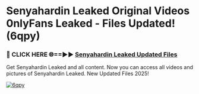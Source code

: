# Senyahardin Leaked Original Videos 0nlyFans Leaked - Files Updated! (6qpy)

<h3>🔴 CLICK HERE 🌐==►► <a href="https://tinyurl.com/brd5kh86" rel="nofollow">Senyahardin Leaked Updated Files</a></h3>

Get Senyahardin Leaked and all content. Now you can access all videos and pictures of Senyahardin Leaked. New Updated Files 2025!

[![6qpy](https://i.imgur.com/K7sEzmb.gif)](https://tinyurl.com/brd5kh86)
